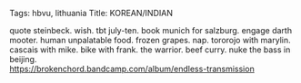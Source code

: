 Tags: hbvu, lithuania
Title: KOREAN/INDIAN
  
quote steinbeck. wish. tbt july-ten. book munich for salzburg. engage darth mooter. human unpalatable food. frozen grapes. nap. tororojo with marylin. cascais with mike. bike with frank. the warrior. beef curry. nuke the bass in beijing.  
<https://brokenchord.bandcamp.com/album/endless-transmission>  
